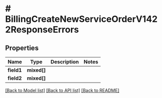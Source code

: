# # BillingCreateNewServiceOrderV1422ResponseErrors

## Properties

Name | Type | Description | Notes
------------ | ------------- | ------------- | -------------
**field1** | **mixed[]** |  |
**field2** | **mixed[]** |  |

[[Back to Model list]](../../README.md#models) [[Back to API list]](../../README.md#endpoints) [[Back to README]](../../README.md)
